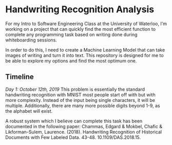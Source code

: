 # Handwriting Recognition Analysis #

For my Intro to Software Engineering Class at the University of Waterloo, I'm working on a project that can quickly find the most efficient function to complete any programming task based on writing done during whiteboarding sessions. 

In order to do this, I need to create a Machine Learning Model that can take images of writing and turn it into text. This repository is designed for me to be able to explore my options and find the most optimum one.

## Timeline ##

_Day 1: October 12th, 2019_
This problem is essentially the standard handwriting recognition with MNIST most people start off with but with more complexity. Instead of the input being single characters, it will be multiple. Additionally, there are many more possible digits beyond 1-9, as the alphabet will exist.

A robust system which I believe can complete this task has been documented in the following paper:
Chammas, Edgard & Mokbel, Chafic & Likforman-Sulem, Laurence. (2018). Handwriting Recognition of Historical Documents with Few Labeled Data. 43-48. 10.1109/DAS.2018.15. 
